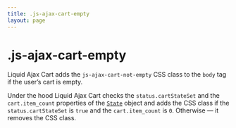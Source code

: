 ```yaml
---
title: .js-ajax-cart-empty
layout: page
---
```


# .js-ajax-cart-empty

Liquid Ajax Cart adds the `js-ajax-cart-not-empty` CSS class to the `body` tag if the user’s cart is empty.

Under the hood Liquid Ajax Cart checks the `status.cartStateSet` and the `cart.item_count` properties of the [`State`](/reference/state/) object and adds the CSS class if the `status.cartStateSet` is `true` and the `cart.item_count` is `0`. Otherwise — it removes the CSS class.
